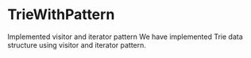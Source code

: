 TrieWithPattern
===============

Implemented visitor and iterator pattern
We have implemented Trie data structure using visitor and iterator pattern.
